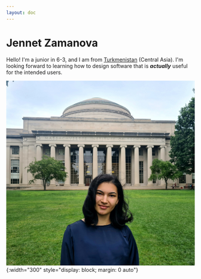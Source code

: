 ```yaml
---
layout: doc
---
```


# Jennet Zamanova

Hello! I'm a junior in 6-3, and I am from [Turkmenistan](https://www.britannica.com/place/Turkmenistan) (Central Asia). I'm looking forward to learning how to design software that is **_actually_** useful for the intended users.

![Jennet's photo in front of dome](/../assets/images/jennet.jpg){:width="300" style="display: block; margin: 0 auto"}
